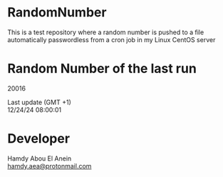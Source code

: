 # RandomNumber    
This is a test repository where a random number is pushed to a file automatically passwordless from a cron job in my Linux CentOS server    
# Random Number of the last run   
20016
      
Last update (GMT +1)    
12/24/24 08:00:01
# Developer    
Hamdy Abou El Anein   
hamdy.aea@protonmail.com
